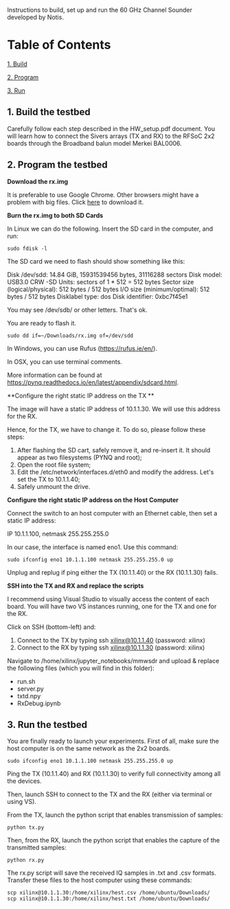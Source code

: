 Instructions to build, set up and run the 60 GHz Channel Sounder developed by Notis. 

# Table of Contents  

[1. Build](#1-build-the-testbed)

[2. Program](#2-program-the-testbed)

[3. Run](#3-run-the-testbed)

## 1. Build the testbed

Carefully follow each step described in the HW_setup.pdf document. You will learn how to connect the Sivers arrays (TX and RX) to the RFSoC 2x2 boards through the Broadband balun model Merkei BAL0006. 

## 2. Program the testbed

**Download the rx.img**

It is preferable to use Google Chrome. Other browsers might have a problem with big files. Click [here](https://drive.google.com/file/d/1YfHpmMC5HQftU6drCumDuZgqWMh2dPdv/view?usp=drive_link) to download it.

**Burn the rx.img to both SD Cards**

In Linux we can do the following. Insert the SD card in the computer, and run:

```
sudo fdisk -l
```

The SD card we need to flash should show something like this:

Disk /dev/sdd: 14.84 GiB, 15931539456 bytes, 31116288 sectors
Disk model: USB3.0 CRW   -SD
Units: sectors of 1 * 512 = 512 bytes
Sector size (logical/physical): 512 bytes / 512 bytes
I/O size (minimum/optimal): 512 bytes / 512 bytes
Disklabel type: dos
Disk identifier: 0xbc7f45e1

You may see /dev/sdb/ or other letters. That's ok. 

You are ready to flash it. 

```
sudo dd if=~/Downloads/rx.img of=/dev/sdd 
```

In Windows, you can use Rufus (https://rufus.ie/en/).

In OSX, you can use terminal comments.

More information can be found at https://pynq.readthedocs.io/en/latest/appendix/sdcard.html. 


**Configure the right static IP address on the TX **

The image will have a static IP address of 10.1.1.30. We will use this address for the RX. 

Hence, for the TX, we have to change it. To do so, please follow these steps:

 1) After flashing the SD cart, safely remove it, and re-insert it. It should appear as two filesystems (PYNQ and root);
 2) Open the root file system;
 3) Edit the /etc/network/interfaces.d/eth0 and modify the address. Let's set the TX to 10.1.1.40;
 4) Safely unmount the drive.

**Configure the right static IP address on the Host Computer**

Connect the switch to an host computer with an Ethernet cable, then set a static IP address:

IP 10.1.1.100, netmask 255.255.255.0

In our case, the interface is named eno1. Use this command: 

```
sudo ifconfig eno1 10.1.1.100 netmask 255.255.255.0 up
```

Unplug and replug if ping either the TX (10.1.1.40) or the RX (10.1.1.30) fails.

**SSH into the TX and RX and replace the scripts**

I recommend using Visual Studio to visually access the content of each board. You will have two VS instances running, one for the TX and one for the RX. 

Click on SSH (bottom-left) and:

1) Connect to the TX by typing ssh xilinx@10.1.1.40 (password: xilinx)
2) Connect to the RX by typing ssh xilinx@10.1.1.30 (password: xilinx)

Navigate to /home/xilinx/jupyter_notebooks/mmwsdr and upload & replace the following files (which you will find in this folder):
- run.sh
- server.py
- txtd.npy
- RxDebug.ipynb

## 3. Run the testbed

You are finally ready to launch your experiments. First of all, make sure the host computer is on the same network as the 2x2 boards. 
```
sudo ifconfig eno1 10.1.1.100 netmask 255.255.255.0 up
```
Ping the TX (10.1.1.40) and RX (10.1.1.30) to verify full connectivity among all the devices. 

Then, launch SSH to connect to the TX and the RX (either via terminal or using VS). 

From the TX, launch the python script that enables transmission of samples:
```
python tx.py
```

Then, from the RX, launch the python script that enables the capture of the transmitted samples:

```
python rx.py
```

The rx.py script will save the received IQ samples in .txt and .csv formats. Transfer these files to the host computer using these commands:
```
scp xilinx@10.1.1.30:/home/xilinx/hest.csv /home/ubuntu/Downloads/
scp xilinx@10.1.1.30:/home/xilinx/hest.txt /home/ubuntu/Downloads/
```

